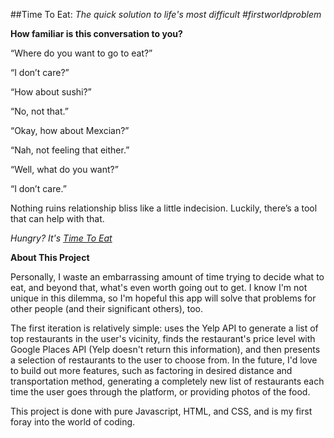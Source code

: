##Time To Eat: _The quick solution to life's most difficult #firstworldproblem_

**How familiar is this conversation to you?**

“Where do you want to go to eat?”

“I don’t care?”

“How about sushi?”

“No, not that.”

“Okay, how about Mexcian?”

“Nah, not feeling that either.”

“Well, what do you want?”

“I don’t care.”

Nothing ruins relationship bliss like a little indecision. Luckily, there’s a tool that can help with that.

*Hungry? It's [Time To Eat](http://jbarbettini.github.io/time-to-eat/)*

**About This Project**

Personally, I waste an embarrassing amount of time trying to decide what to eat, and beyond that, what's even worth going out to get. I know I'm not unique in this dilemma, so I'm hopeful this app will solve that problems for other people (and their significant others), too.

The first iteration is relatively simple: uses the Yelp API to generate a list of top restaurants in the user's vicinity, finds the restaurant's price level with Google Places API (Yelp doesn't return this information), and then presents a selection of restaurants to the user to choose from. In the future, I'd love to build out more features, such as factoring in desired distance and transportation method, generating a completely new list of restaurants each time the user goes through the platform, or providing photos of the food.

This project is done with pure Javascript, HTML, and CSS, and is my first foray into the world of coding.  
